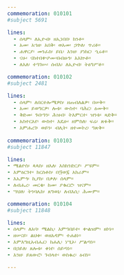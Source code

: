 ```yaml
---
commemoration: 010101
#subject 5691

lines:
  - ሰላም፡ ለኢዮብ፡ ዘኢነበበ፡ ከንቶ።
  - አመ፡ አኀዘ፡ አበቅ፡ ወአመ፡ ኃጕለ፡ ጥሪቶ።
  - ሐዋርያ፡ መንፈስ፡ ይቤ፡ እንዘ፡ ያነክር፡ ኂሩቶ።
  - ናሁ፡ ናስተበቍዖሙ፡በብዙኅ፡ አእኵቶ።
  - ለእለ፡ ተዓገሡ፡ ሰብእ፡ ለኢዮብ፡ ትዕግሥቶ።

commemoration: 010102
#subject 2481

lines: 
  - ሰላም፡ ለበርተሎሜዎስ፡ ዘጠብለልዎ፡ በሠቅ።
  - አመ፡ ይወግርዎ፡ ሎቱ፡ ውስተ፡ ባሕር፡ ዕሙቅ። 
  - ቅድመ፡ ጉቡዓን፡ ሕዝብ፡ ትእምርተ፡ ዝንቱ፡ ጻድቅ። 
  - አስተርአየ፡ ውስተ፡ እዴሁ፡ ዘምስለ፡ ፍሬ፡ ጽፉቅ። 
  - እምሐረገ፡ ወይን፡ ብሊት፡ ዘተመትረ፡ ዓጽቅ።
        
commemoration: 010103
#subject 11847

lines:
- ሜልዮስ፡ ጳጳስ፡ ዘእለ፡ እስክንድርያ፡ ሥዩም። 
- እምዕርገተ፡ ክርስቶስ፡ በ፵ወ፯ አክራም። 
- እኤምኅ፡ ኪያከ፡ በቃለ፡ ሰላም። 
- ለብሔረ፡ መርቄ፡ ከመ፡ ያቈርሮ፡ ዝናም።
- ሣህለ፡ ትንባሌከ፡ ጸግወኒ፡ ለብእሲ፡ ሕሙም። 

commemoration: 010104
#subject 11848

lines:
- ሰላም፡ ለአባ፡ ሜልኪ፡ እምዓበይተ፡ ቍልዝም፡ ዘኮነ። 
- ዘሠናይ፡ ልህቀ፡ ወዘአዳም፡ ተሐፅነ። 
- እምእግዚአብሔር፡ ከሐሊ፡ ነሢኦ፡ ሥልጣነ። 
- በኃይለ፡ ጸሎቱ፡ ቀነየ፡ ሰይጣነ። 
- እንዘ፡ ይጸውሮ፡ ገብላተ፡ ወስቁረ፡ ዕብነ።

---
```

